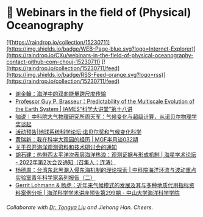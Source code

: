 # 🌊 Webinars in the field of (Physical) Oceanography

[![https://raindrop.io/collection/15230711](https://img.shields.io/badge/WEB-Page-blue.svg?logo=Internet-Explorer)](https://raindrop.io/CXu/webinars-in-the-field-of-physical-oceanography-contact-github-com-chouj-15230711) [![https://raindrop.io/collection/15230711/feed](https://img.shields.io/badge/RSS-Feed-orange.svg?logo=rss)](https://raindrop.io/collection/15230711/feed)

<!-- BLOG-POST-LIST:START -->
- [谢金翰：海洋中的双向能量跨尺度传输](https://mp.weixin.qq.com/s/PooxIGP9B1Mrbuuc72Ax8w)
- [Professor Guy P. Brasseur：Predictability of the Multiscale Evolution of the Earth System | IAMES“科学大讲堂”第十八讲](https://mp.weixin.qq.com/s/pYz85V27yAfa1MgVyeEOMw)
- [咖说｜中科院大气物理研究所周天军：气候变化与超级计算，从诺贝尔物理学奖谈起](https://mp.weixin.qq.com/s/Oxo8P4e8Sjil7PmwWV4FNw)
- [活动预告|地球系统科学论坛:诺贝尔奖和气候变化科学](https://mp.weixin.qq.com/s/TNATp2KJ9MQbVEFvZhRtrQ)
- [黄瑞新：我在科学大观园的经历 | MGF半月谈032期](https://mp.weixin.qq.com/s/VtALUYU6Y0gA-9AqNjgE3Q#/)
- [关于召开海洋观测资料和技术研讨会的通知](https://mp.weixin.qq.com/s/qcDU0ncSMsctNulPLkizRg#/)
- [胡石建：热带西太平洋次表层海洋热浪：观测证据与形成机制 | 海星学术论坛 - 2022年第2次会议通知（召集人：连涛）](https://mp.weixin.qq.com/s/0s-n7fIrlX7HO35EPJLESQ#/)
- [杨德周：台湾东北黑潮入侵东海机制的理论探索 | 中科院海洋环流与波动重点实验室青年科学家系列报告（二）](https://mp.weixin.qq.com/s/pno443A8Xnvc1Za2kHSKRQ#/)
- [Gerrit Lohmann &amp; 杨虎：近年来气候模式的发展及其与多种地质代用指标资料案例分析 | 海洋科学学术讲座预告第299期 - 中山大学海洋科学学院](https://marine.sysu.edu.cn/event/8898#/)
<!-- BLOG-POST-LIST:END -->

###### Collaborate with [Dr. Tongya Liu](https://liutongya.github.io/) and Jiehong Han. Cheers.
